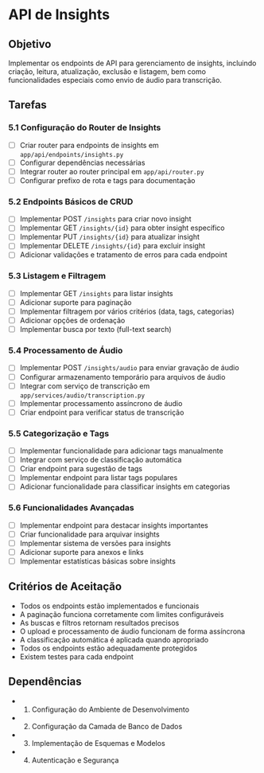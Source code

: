 # API de Insights

## Objetivo
Implementar os endpoints de API para gerenciamento de insights, incluindo criação, leitura, atualização, exclusão e listagem, bem como funcionalidades especiais como envio de áudio para transcrição.

## Tarefas

### 5.1 Configuração do Router de Insights
- [ ] Criar router para endpoints de insights em `app/api/endpoints/insights.py`
- [ ] Configurar dependências necessárias
- [ ] Integrar router ao router principal em `app/api/router.py`
- [ ] Configurar prefixo de rota e tags para documentação

### 5.2 Endpoints Básicos de CRUD
- [ ] Implementar POST `/insights` para criar novo insight
- [ ] Implementar GET `/insights/{id}` para obter insight específico
- [ ] Implementar PUT `/insights/{id}` para atualizar insight
- [ ] Implementar DELETE `/insights/{id}` para excluir insight
- [ ] Adicionar validações e tratamento de erros para cada endpoint

### 5.3 Listagem e Filtragem
- [ ] Implementar GET `/insights` para listar insights
- [ ] Adicionar suporte para paginação
- [ ] Implementar filtragem por vários critérios (data, tags, categorias)
- [ ] Adicionar opções de ordenação
- [ ] Implementar busca por texto (full-text search)

### 5.4 Processamento de Áudio
- [ ] Implementar POST `/insights/audio` para enviar gravação de áudio
- [ ] Configurar armazenamento temporário para arquivos de áudio
- [ ] Integrar com serviço de transcrição em `app/services/audio/transcription.py`
- [ ] Implementar processamento assíncrono de áudio
- [ ] Criar endpoint para verificar status de transcrição

### 5.5 Categorização e Tags
- [ ] Implementar funcionalidade para adicionar tags manualmente
- [ ] Integrar com serviço de classificação automática
- [ ] Criar endpoint para sugestão de tags
- [ ] Implementar endpoint para listar tags populares
- [ ] Adicionar funcionalidade para classificar insights em categorias

### 5.6 Funcionalidades Avançadas
- [ ] Implementar endpoint para destacar insights importantes
- [ ] Criar funcionalidade para arquivar insights
- [ ] Implementar sistema de versões para insights
- [ ] Adicionar suporte para anexos e links
- [ ] Implementar estatísticas básicas sobre insights

## Critérios de Aceitação
- Todos os endpoints estão implementados e funcionais
- A paginação funciona corretamente com limites configuráveis
- As buscas e filtros retornam resultados precisos
- O upload e processamento de áudio funcionam de forma assíncrona
- A classificação automática é aplicada quando apropriado
- Todos os endpoints estão adequadamente protegidos
- Existem testes para cada endpoint

## Dependências
- 1. Configuração do Ambiente de Desenvolvimento
- 2. Configuração da Camada de Banco de Dados
- 3. Implementação de Esquemas e Modelos
- 4. Autenticação e Segurança
